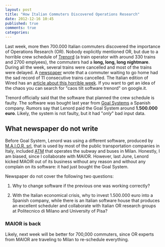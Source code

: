 ```yaml
---
layout: post
title: "How Italian Commuters Discovered Operations Research"
date: 2012-12-16 10:45
published: true
comments: true
categories: 
---
```


Last week, more then 700.000 Italian commuters discovered the importance of Operations Research (OR).
Nobody explicitly mentioned OR, 
but due to a horrible crew schedule of [Trenord](http://www.trenord.it) 
(a train operator with around 330 trains and 2700 emplyees),
the commuters had a **long, long, long nightmare**. 
During all the week, several trains were cancelled and most of the trains were delayed.
A [newspaper](http://milano.corriere.it/milano/notizie/cronaca/12_dicembre_11/treni-cronaca-caos-episodi-2113111724378.shtml) wrote that a commuter waiting to go home had the sad record of 11 consecutive trains cancelled.
The Italian edition of Wired has an [article about this horrible week](http://daily.wired.it/news/tech/2012/12/13/trenord-treni-software-caos-85247.html). 
If you want to get an idea of the chaos you can search for "caos tilt software trenord" on google.it.

Trenord officially said that the software that planned the crew schedule is faulty. 
The software was bought last year from [Goal Systems](http://www.goalsystems.com) a Spanish company.
Rumors say that Lenord paid the Goal System around **1.500.000 euro**.
Likely, the system is not faulty, but it had "_only_" bad input data.

## What newspaper do not write

Before Goal System, Lenord was using a different software, produced by [M.A.I.O.R. srl](http://www.maior.it),
that is used by most of the public transportation companies in Italy,
included [ATM](http://www.atm.it) that operates the subway and buses in Milan. 
Honestly, I am biased, since I collaborate with MAIOR. However, last June, Lenord kicked MAOIR out of its business
without any reason and without any complain on its software: it had just bought the Goal System.

Newspaper do not cover the following two questions:

1. Why to change software if the previous one was working correctly?

2. With the Italian economical crisis, why to invest 1.500.000 euro into a Spanish company, while there
is an Italian software house that produces an excellent scheduler and collaborate with Italian OR research
groups at Politecnico di Milano and University of Pisa?

### MAIOR is back
Likely, next week will be better for 700,000 commuters,
since OR experts from MAIOR are traveling to Milan to re-schedule everything.
